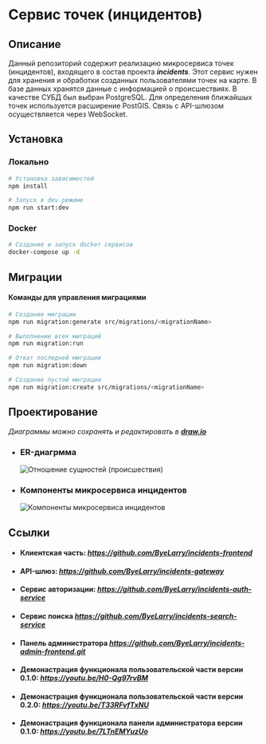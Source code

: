 # Сервис точек (инцидентов)

## Описание

Данный репозиторий содержит реализацию микросервиса точек (инцидентов), входящего в состав проекта ***incidents***.
Этот сервис нужен для хранения и обработки созданных пользователями точек на карте. В базе данных хранятся данные с информацией о происшествиях.
В качестве CУБД был выбран PostgreSQL. Для определения ближайшых точек используется расширение PostGIS.
Связь с API-шлюзом осуществляется через WebSocket.

## Установка

### Локально
```bash
# Установка зависимостей
npm install

# Запуск в dev режиме
npm run start:dev
```

### Docker 
```bash
# Создание и запуск docker сервисов
docker-compose up -d
```

## Миграции

#### Команды для управления миграциями
```bash
# Создание миграции
npm run migration:generate src/migrations/<migrationName>

# Выполнение всех миграций
npm run migration:run

# Откат последней миграции
npm run migration:down

# Создание пустой миграции
npm run migration:create src/migrations/<migrationName>
```

## Проектирование

_Диаграммы можно сохранять и редактировать в ***[draw.io](https://app.diagrams.net/)***_
  
- ### ER-диагрмма
  ![Отношение сущностей (происшествия)](https://github.com/user-attachments/assets/eeb6960d-f783-49f9-b6c7-cffd74f5d544)

- ### Компоненты микросервиса инцидентов
  ![Компоненты микросервиса инцидентов](https://github.com/user-attachments/assets/97fcced1-2c79-4477-abdd-9dac45b3167e)

## Ссылки

- #### Клиентская часть:  *https://github.com/ByeLarry/incidents-frontend*
- #### API-шлюз:  *https://github.com/ByeLarry/incidents-gateway*
- #### Сервис авторизации:  *https://github.com/ByeLarry/incidents-auth-service*
- #### Сервис поиска *https://github.com/ByeLarry/incidents-search-service*
- #### Панель администратора *https://github.com/ByeLarry/incidents-admin-frontend.git*
- #### Демонастрация функционала пользовательской части версии 0.1.0: *https://youtu.be/H0-Qg97rvBM*
- #### Демонастрация функционала пользовательской части версии 0.2.0: *https://youtu.be/T33RFvfTxNU*
- #### Демонастрация функционала панели администратора версии 0.1.0: *https://youtu.be/7LTnEMYuzUo*



